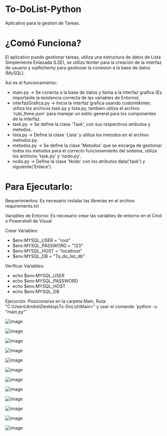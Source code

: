 # To-DoList-Python

Aplicativo para la gestion de Tareas.

# ¿Comó Funciona?

El aplicativo puede gestionar tareas, utiliza una estructura de datos de Lista Simplemente Enlazada (LSE), se utilizo tkinter para la creación de la interfaz de usuario y sqlAlchemy para gestionar la conexion a la base de datos (MySQL).

Asi es el funcionamiento:
- main.py -> Se conecta a la base de datos y llama a la interfaz grafica (Es importante la existencia correcta de las variables de Entorno).
- interfazGrafica.py -> Inicia la interfaz grafica usando customtkinter, utiliza los archivos task.py y lista.py, tambien utiliza el archivo 'rubi_thme.json' para manejar un estilo general para los componentes de la interfaz.
- task.py -> Se define la clase 'Task', con sus respectivos atributos y metodos.
- lista.py -> Define la clase 'Lista' y utiliza los metodos en el archivo metodos.py.
- metodos.py -> Se define la clase 'Metodos' que se encarga de gestionar todos los metodos para el correcto funcionamiento del sistema, utiliza los archivos 'task.py' y 'nodo.py'.
- nodo.py -> Define la clase 'Nodo' con los atributos data('task') y siguiente('Enlace').

# Para Ejecutarlo:

Requerimientos:
Es necesario instalar las librerias en el archivo requirements.txt

Variables de Entorno:
Es necesario crear las variables de entorno en el Cmd o Powershell de Visual

Crear Variables:
- $env:MYSQL_USER = "root"
- $env:MYSQL_PASSWORD = "123"
- $env:MYSQL_HOST = "localhost"
- $env:MYSQL_DB = "To_do_list_db"

Verificar Variables:
- echo $env:MYSQL_USER
- echo $env:MYSQL_PASSWORD
- echo $env:MYSQL_HOST
- echo $env:MYSQL_DB

Ejecución:
Posicionarse en la carpeta Main, Ruta: "C:\Users\Andre\Desktop\To-DoList\Main>" y usar el comando 'python -u "main.py"'

![image](https://github.com/user-attachments/assets/03076e97-14dc-4eb8-b3a0-f43a2afdbdcc)

![image](https://github.com/user-attachments/assets/dd5c2902-21f7-4fb9-bc33-4f36e95555b9)

![image](https://github.com/user-attachments/assets/3fb38f56-8edf-4ade-8e90-b70b1ead5bab)

![image](https://github.com/user-attachments/assets/d13c3d7e-9944-4426-b8af-d8512b6aa766)

![image](https://github.com/user-attachments/assets/1dd5c3c0-047f-4212-8697-971666aba81b)

![image](https://github.com/user-attachments/assets/e4de4eab-b4d4-4481-a1c9-6cb05346286e)

![image](https://github.com/user-attachments/assets/d3758028-c9e0-4a3c-803f-e9b6e43fbdca)

![image](https://github.com/user-attachments/assets/969148a8-c594-48db-96da-084933586627)

![image](https://github.com/user-attachments/assets/6db6f8d2-4359-448b-8f20-c02baca165ad)

![image](https://github.com/user-attachments/assets/d71031a3-5cfc-43a7-8cf0-12d3cf2ce3eb)

![image](https://github.com/user-attachments/assets/9bad600d-6f6d-4f50-b058-73ded12c5b9c)

![image](https://github.com/user-attachments/assets/02e24cb0-476b-442f-862b-28ec50b74446)

